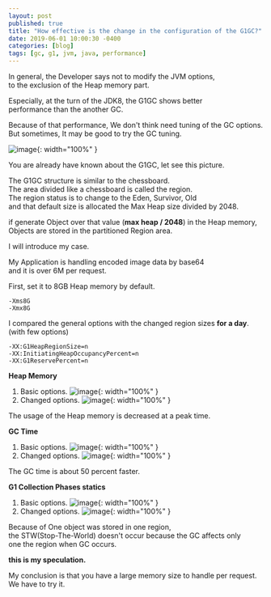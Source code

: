 ```yaml
---
layout: post
published: true
title: "How effective is the change in the configuration of the G1GC?"
date: 2019-06-01 10:00:30 -0400
categories: [blog]
tags: [gc, g1, jvm, java, performance]
---
```


In general, the Developer says not to modify the JVM options, <br>
to the exclusion of the Heap memory part. 

Especially, at the turn of the JDK8, the G1GC shows better <br>
performance than the another GC. <br>

Because of that performance, We don't think need tuning of the GC options. <br>
But sometimes, It may be good to try the GC tuning. <br>

![image](https://user-images.githubusercontent.com/4101636/58749946-017f7780-84c7-11e9-8b59-bc27eb4c4aa6.png){: width="100%" }

You are already have known about the G1GC, let see this picture. <br>

The G1GC structure is similar to the chessboard. <br>
The area divided like a chessboard is called the region. <br>
The region status is to change to the Eden, Survivor, Old <br> 
and that default size is allocated the Max Heap size divided by 2048. <br>

if generate Object over that value (<b>max heap / 2048</b>) in the Heap memory, <br> 
Objects are stored in the partitioned Region area. <br>

I will introduce my case. <br> 

My Application is handling encoded image data by base64 <br> 
and it is over 6M per request. <br> 

First, set it to 8GB Heap memory by default.

```shell
-Xms8G 
-Xmx8G
```

I compared the general options with the changed region sizes <b>for a day</b>. (with few options) <br> 

```shell
-XX:G1HeapRegionSize=n
-XX:InitiatingHeapOccupancyPercent=n
-XX:G1ReservePercent=n
```

<b>Heap Memory</b>
1. Basic options.
![image](https://user-images.githubusercontent.com/4101636/58750546-d436c780-84ce-11e9-970c-bd8f5ff1a969.png){: width="100%" }
2. Changed options.
![image](https://user-images.githubusercontent.com/4101636/58750592-558e5a00-84cf-11e9-876a-8180afce9eb8.png){: width="100%" }

The usage of the Heap memory is decreased at a peak time.

<b>GC Time</b>
1. Basic options.
![image](https://user-images.githubusercontent.com/4101636/58750677-6390aa80-84d0-11e9-8652-42d9f3e2b82b.png){: width="100%" }
2. Changed options.
![image](https://user-images.githubusercontent.com/4101636/58750691-95a20c80-84d0-11e9-9edb-1b9d7f8ebf4c.png){: width="100%" }

The GC time is about 50 percent faster.

<b>G1 Collection Phases statics</b>
1. Basic options.
![image](https://user-images.githubusercontent.com/4101636/58750813-b454d300-84d1-11e9-8b0d-e7a1cddb086b.png){: width="100%" }
2. Changed options.
![image](https://user-images.githubusercontent.com/4101636/58750838-dea69080-84d1-11e9-9de0-7a66298ffa27.png){: width="100%" }

Because of One object was stored in one region, <br>
the STW(Stop-The-World) doesn't occur because the GC affects only <br>
one the region when GC occurs. <br>

<b>this is my speculation.</b>

My conclusion is that you have a large memory size to handle per request.<br>
We have to try it.



